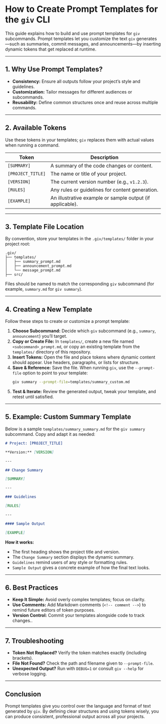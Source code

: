 # How to Create Prompt Templates for the `giv` CLI

This guide explains how to build and use prompt templates for `giv` subcommands. Prompt templates let you customize the text `giv` generates—such as summaries, commit messages, and announcements—by inserting dynamic tokens that get replaced at runtime.

---

## 1. Why Use Prompt Templates?

* **Consistency:** Ensure all outputs follow your project’s style and guidelines.
* **Customization:** Tailor messages for different audiences or subcommands.
* **Reusability:** Define common structures once and reuse across multiple commands.

---

## 2. Available Tokens

Use these tokens in your templates; `giv` replaces them with actual values when running a command.

| Token             | Description                                               |
| ----------------- | --------------------------------------------------------- |
| `[SUMMARY]`       | A summary of the code changes or content.                 |
| `[PROJECT_TITLE]` | The name or title of your project.                        |
| `[VERSION]`       | The current version number (e.g., `v1.2.3`).              |
| `[RULES]`         | Any rules or guidelines for content generation.           |
| `[EXAMPLE]`       | An illustrative example or sample output (if applicable). |

---

## 3. Template File Location

By convention, store your templates in the `.giv/templates/` folder in your project root:

```
.giv/
├── templates/
│   ├── summary_prompt.md
│   ├── announcement_prompt.md
│   └── message_prompt.md
├── src/
```

Files should be named to match the corresponding `giv` subcommand (for example, `summary.md` for `giv summary`).

---

## 4. Creating a New Template

Follow these steps to create or customize a prompt template:

1. **Choose Subcommand:** Decide which `giv` subcommand (e.g., `summary`, `announcement`) you’ll target.
2. **Copy or Create File:** In `templates/`, create a new file named `<subcommand>_prompt.md`, or copy an existing template from the `templates/` directory of this repository.
3. **Insert Tokens:** Open the file and place tokens where dynamic content should appear. Use headers, paragraphs, or lists for structure.
4. **Save & Reference:** Save the file. When running `giv`, use the `--prompt-file` option to point to your template:
   ```sh
   giv summary --prompt-file=templates/summary_custom.md
   ```   
5. **Test & Iterate:** Review the generated output, tweak your template, and retest until satisfied.

---

## 5. Example: Custom Summary Template

Below is a sample `templates/summary_summary.md` for the `giv summary` subcommand. Copy and adapt it as needed:

```markdown
# Project: [PROJECT_TITLE]

**Version:** [VERSION]

---

## Change Summary

[SUMMARY]

---

### Guidelines

[RULES]

---

#### Sample Output

[EXAMPLE]
```

**How it works:**

* The first heading shows the project title and version.
* The `Change Summary` section displays the dynamic summary.
* `Guidelines` remind users of any style or formatting rules.
* `Sample Output` gives a concrete example of how the final text looks.

---

## 6. Best Practices

* **Keep It Simple:** Avoid overly complex templates; focus on clarity.
* **Use Comments:** Add Markdown comments (`<!-- comment -->`) to remind future editors of token purposes.
* **Version Control:** Commit your templates alongside code to track changes..

---

## 7. Troubleshooting

* **Token Not Replaced?** Verify the token matches exactly (including brackets).
* **File Not Found?** Check the path and filename given to `--prompt-file`.
* **Unexpected Output?** Run with `DEBUG=1` or consult `giv --help` for verbose logging.

---

## Conclusion

Prompt templates give you control over the language and format of text generated by `giv`. By defining clear structures and using tokens wisely, you can produce consistent, professional output across all your projects.
